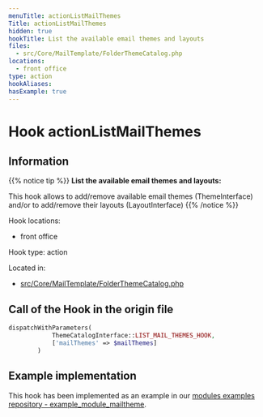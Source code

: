 ```yaml
---
menuTitle: actionListMailThemes
Title: actionListMailThemes
hidden: true
hookTitle: List the available email themes and layouts
files:
  - src/Core/MailTemplate/FolderThemeCatalog.php
locations:
  - front office
type: action
hookAliases:
hasExample: true
---
```


# Hook actionListMailThemes

## Information

{{% notice tip %}}
**List the available email themes and layouts:** 

This hook allows to add/remove available email themes (ThemeInterface) and/or to add/remove their layouts (LayoutInterface)
{{% /notice %}}

Hook locations: 
  - front office

Hook type: action

Located in: 
  - [src/Core/MailTemplate/FolderThemeCatalog.php](https://github.com/PrestaShop/PrestaShop/blob/8.0.x/src/Core/MailTemplate/FolderThemeCatalog.php)

## Call of the Hook in the origin file

```php
dispatchWithParameters(
            ThemeCatalogInterface::LIST_MAIL_THEMES_HOOK,
            ['mailThemes' => $mailThemes]
        )
```

## Example implementation

This hook has been implemented as an example in our [modules examples repository - example_module_mailtheme](https://github.com/PrestaShop/example-modules/blob/master/example_module_mailtheme).